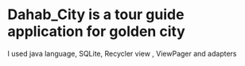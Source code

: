 # Dahab_City is a tour guide application for golden city
I used java language, SQLite, Recycler view , ViewPager and adapters

